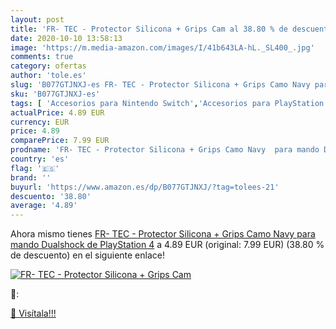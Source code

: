 ```yaml
---
layout: post
title: 'FR- TEC - Protector Silicona + Grips Cam al 38.80 % de descuento'
date: 2020-10-10 13:58:13
image: 'https://m.media-amazon.com/images/I/41b643LA-hL._SL400_.jpg'
comments: true
category: ofertas
author: 'tole.es'
slug: 'B077GTJNXJ-es FR- TEC - Protector Silicona + Grips Camo Navy para mando...'
sku: 'B077GTJNXJ-es'
tags: [ 'Accesorios para Nintendo Switch','Accesorios para PlayStation 3','Accesorios para PlayStation 4','Accesorios para Xbox One','Auriculares gaming con micrófono para PlayStation 4','Auriculares gaming para Nintendo Switch','Auriculares gaming para PlayStation 3','Auriculares gaming para Xbox One','Hardware y juegos para Nintendo Switch','Hardware y juegos para PlayStation 3','Hardware y juegos para PlayStation 4','Hardware y juegos para Xbox One','Juegos para Nintendo Switch','Sistemas precursores y micro consolas','Videojuegos', ]
actualPrice: 4.89 EUR
currency: EUR
price: 4.89
comparePrice: 7.99 EUR
prodname: 'FR- TEC - Protector Silicona + Grips Camo Navy  para mando Dualshock de PlayStation 4'
country: 'es'
flag: '🇪🇸'
brand: ''
buyurl: 'https://www.amazon.es/dp/B077GTJNXJ/?tag=tolees-21'
descuento: '38.80'
average: '4.89'
---
```


Ahora mismo tienes [FR- TEC - Protector Silicona + Grips Camo Navy  para mando Dualshock de PlayStation 4](https://www.amazon.es/dp/B077GTJNXJ/?tag=tolees-21) a 4.89 EUR (original: 7.99 EUR) (38.80 %  de descuento) en el siguiente enlace!

[![FR- TEC - Protector Silicona + Grips Cam](https://m.media-amazon.com/images/I/41b643LA-hL._SL400_.jpg)](https://www.amazon.es/dp/B077GTJNXJ/?tag=tolees-21)

🔎:


[🛒 Visítala!!!](https://www.amazon.es/dp/B077GTJNXJ/?tag=tolees-21)
